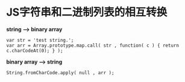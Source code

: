 [//]:# (2017/7/20 10:11|javascript|)
# JS字符串和二进制列表的相互转换

**string --> binary array**

```javacript
var str = 'test string.';
var arr = Array.prototype.map.call( str , function( c ) { return c.charCodeAt(0); } );
```

**binary array --> string**

```javacript
String.fromCharCode.apply( null , arr );
```

